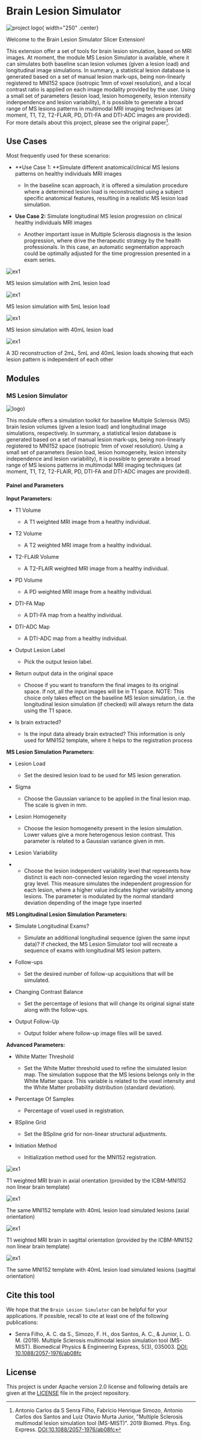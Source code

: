 # Brain Lesion Simulator
![project logo](assets/LesionSimulator.png){ width="250" .center}

Welcome to the Brain Lesion Simulator Slicer Extension!

This extension offer a set of tools for brain lesion simulation, based on MRI images. At moment, the module MS Lesion Simulator is available, where it can simulates both baseline scan lesion volumes (given a lesion load) and longitudinal image simulations. In summary, a statistical lesion database is generated based on a set of manual lesion mark-ups, being non-linearly registered to MNI152 space (isotropic 1mm of voxel resolution), and a local contrast ratio is applied on each image modality provided by the user. Using a small set of parameters (lesion load, lesion homogeneity, lesion intensity indenpendence and lesion variability), it is possible to generate a broad range of MS lesions patterns in multimodal MRI imaging techniques (at moment, T1, T2, T2-FLAIR, PD, DTI-FA and DTI-ADC images are provided). For more details about this project, please see the original paper[^1].

[^1]: Antonio Carlos da S Senra Filho, Fabrício Henrique Simozo, Antonio Carlos dos Santos and Luiz Otavio Murta Junior, "Multiple Sclerosis multimodal lesion simulation tool (MS-MIST)". 2019 Biomed. Phys. Eng. Express. [DOI:10.1088/2057-1976/ab08fc](https://doi.org/10.1088/2057-1976/ab08fc)

## Use Cases

Most frequently used for these scenarios:

- **Use Case 1: **Simulate different anatomical/clinical MS lesions patterns on healthy individuals MRI images

    - In the baseline scan approach, it is offered a simulation procedure where a determined lesion load is reconstructed using a subject specific anatomical features, resulting in a realistic MS lesion load simulation.

- **Use Case 2:** Simulate longitudinal MS lesion progression on clinical healthy individuals MRI images

    - Another important issue in Multiple Sclerosis diagnosis is the lesion progression, where drive the therapeutic strategy by the health professionals. In this case, an automatic segmentation approach could be optimally adjusted for the time progression presented in a exam series.


![ex1](assets/LesionLoad_2mL.png)

MS lesion simulation with 2mL lesion load

![ex1](assets/LesionLoad_5mL.png)

MS lesion simulation with 5mL lesion load

![ex1](assets/LesionLoad_40mL.png)

MS lesion simulation with 40mL lesion load

![ex1](assets/3DLesionsOverlay.png)

A 3D reconstruction of 2mL, 5mL and 40mL lesion loads showing that each lesion pattern is independent of each other

## Modules

### MS Lesion Simulator

![logo](assets/MSLesionSimulator.png))

This module offers a simulation toolkit for baseline Multiple Sclerosis (MS) brain lesion volumes (given a lesion load) and longitudinal image simulations, respectively. In summary, a statistical lesion database is generated based on a set of manual lesion mark-ups, being non-linearly registered to MNI152 space (isotropic 1mm of voxel resolution). Using a small set of parameters (lesion load, lesion homogeneity, lesion intensity independence and lesion variability), it is possible to generate a broad range of MS lesions patterns in multimodal MRI imaging techniques (at moment, T1, T2, T2-FLAIR, PD, DTI-FA and DTI-ADC images are provided).

#### Painel and Parameters

**Input Parameters:**

- T1 Volume

    - A T1 weighted MRI image from a healthy individual.

- T2 Volume
    
    - A T2 weighted MRI image from a healthy individual.

- T2-FLAIR Volume
    
    - A T2-FLAIR weighted MRI image from a healthy individual.

- PD Volume

    - A PD weighted MRI image from a healthy individual.

- DTI-FA Map
    
    - A DTI-FA map from a healthy individual.

- DTI-ADC Map
    
    - A DTI-ADC map from a healthy individual.

- Output Lesion Label
    
    - Pick the output lesion label.

- Return output data in the original space
    
    - Choose if you want to transform the final images to its original space. If not, all the input images will be in T1 space. NOTE: This choice only takes effect on the baseline MS lesion simulation, i.e. the longitudinal lesion simulation (if checked) will always return the data using the T1 space.

- Is brain extracted?
    
    - Is the input data already brain extracted? This information is only used for MNI152 template, where it helps to the registration process

**MS Lesion Simulation Parameters:**

- Lesion Load
    
    - Set the desired lesion load to be used for MS lesion generation.

- Sigma
    
    - Choose the Gaussian variance to be applied in the final lesion map. The scale is given in mm.

- Lesion Homogeneity
    
    - Choose the lesion homogeneity present in the lesion simulation. Lower values give a more heterogenous lesion contrast. This parameter is related to a Gaussian variance given in mm.

- Lesion Variability
- 
    - Choose the lesion independent variability level that represents how distinct is each non-connected lesion regarding the voxel intensity gray level. This measure simulates the independent progression for each lesion, where a higher value indicates higher variability among lesions. The parameter is modulated by the normal standard deviation depending of the image type inserted

**MS Longitudinal Lesion Simulation Parameters:**

- Simulate Longitudinal Exams?

    - Simulate an additional longitudinal sequence (given the same input data)? If checked, the MS Lesion Simulator tool will recreate a sequence of exams with longitudinal MS lesion pattern.

- Follow-ups
    
    - Set the desired number of follow-up acquisitions that will be simulated.

- Changing Contrast Balance
    
    - Set the percentage of lesions that will change its original signal state along with the follow-ups.

- Output Follow-Up
    
    - Output folder where follow-up image files will be saved.

**Advanced Parameters:**

- White Matter Threshold
    
    - Set the White Matter threshold used to refine the simulated lesion map. The simulation suppose that the MS lesions belongs only in the White Matter space. This variable is related to the voxel intensity and the White Matter probability distribution (standard deviation).

- Percentage Of Samples
    
    - Percentage of voxel used in registration.

- BSpline Grid
    
    - Set the BSpline grid for non-linear structural adjustments.

- Initiation Method
    
    - Initialization method used for the MNI152 registration.

![ex1](assets/MNI152_orig.png)

T1 weighted MRI brain in axial orientation (provided by the ICBM-MNI152 non linear brain template)

![ex1](assets/MNI152_lesionload40mL.png)

The same MNI152 template with 40mL lesion load simulated lesions (axial orientation)

![ex1](assets/MNI152_orig_sag.png)

T1 weighted MRI brain in sagittal orientation (provided by the ICBM-MNI152 non linear brain template)

![ex1](assets/MNI152_lesionload40mL_sag.png)

The same MNI152 template with 40mL lesion load simulated lesions (sagittal orientation)


## Cite this tool

We hope that the `Brain Lesion Simulator` can be helpful for your applications. If possible, recall to cite at least one of the following publications:

* Senra Filho, A. C. da S., Simozo, F. H., dos Santos, A. C., & Junior, L. O. M. (2019). Multiple Sclerosis multimodal lesion simulation tool (MS-MIST). Biomedical Physics & Engineering Express, 5(3), 035003.  [DOI: 10.1088/2057-1976/ab08fc](https://doi.org/10.1088/2057-1976/ab08fc)


## License

This project is under Apache version 2.0 license and following details are given at the [LICENSE](https://github.com/CSIM-Toolkits/SlicerDiffusionComplexityMap/blob/main/LICENSE) file in the project repository.